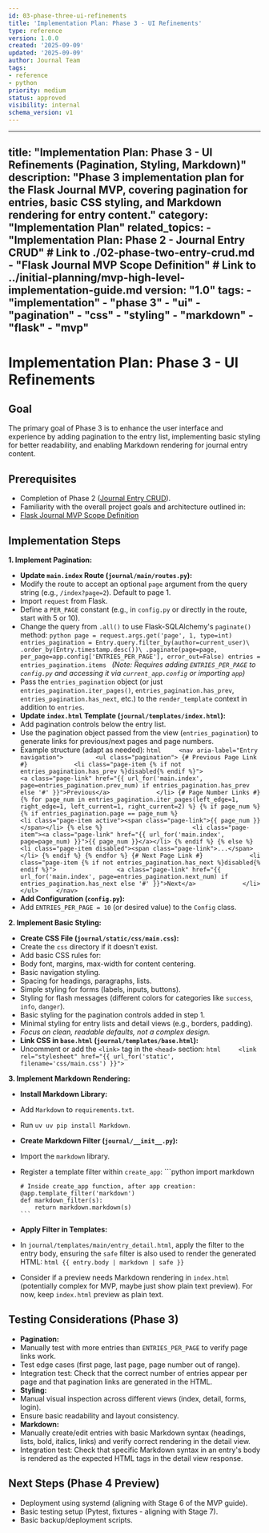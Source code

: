 ```yaml
---
id: 03-phase-three-ui-refinements
title: 'Implementation Plan: Phase 3 - UI Refinements'
type: reference
version: 1.0.0
created: '2025-09-09'
updated: '2025-09-09'
author: Journal Team
tags:
- reference
- python
priority: medium
status: approved
visibility: internal
schema_version: v1
---
```


***

title: "Implementation Plan: Phase 3 - UI Refinements (Pagination, Styling, Markdown)"
description: "Phase 3 implementation plan for the Flask Journal MVP, covering pagination for entries, basic CSS styling, and Markdown rendering for entry content."
category: "Implementation Plan"
related\_topics:
\- "Implementation Plan: Phase 2 - Journal Entry CRUD" # Link to ./02-phase-two-entry-crud.md
\- "Flask Journal MVP Scope Definition" # Link to ../initial-planning/mvp-high-level-implementation-guide.md
version: "1.0"
tags:
\- "implementation"
\- "phase 3"
\- "ui"
\- "pagination"
\- "css"
\- "styling"
\- "markdown"
\- "flask"
\- "mvp"
--------

# Implementation Plan: Phase 3 - UI Refinements

## Goal

The primary goal of Phase 3 is to enhance the user interface and experience by adding pagination to the entry list, implementing basic styling for better readability, and enabling Markdown rendering for journal entry content.

## Prerequisites

- Completion of Phase 2 ([Journal Entry CRUD](implementation/02-phase-two-entry-crud.md)).
- Familiarity with the overall project goals and architecture outlined in:
- [Flask Journal MVP Scope Definition](../initial-planning/mvp-high-level-implementation-guide.md)

## Implementation Steps

**1. Implement Pagination:**

- **Update `main.index` Route (`journal/main/routes.py`):**
- Modify the route to accept an optional `page` argument from the query string (e.g., `/index?page=2`). Default to page 1.
- Import `request` from Flask.
- Define a `PER_PAGE` constant (e.g., in `config.py` or directly in the route, start with 5 or 10).
- Change the query from `.all()` to use Flask-SQLAlchemy's `paginate()` method:
  `python
      page = request.args.get('page', 1, type=int)
      entries_pagination = Entry.query.filter_by(author=current_user)\
                                  .order_by(Entry.timestamp.desc())\
                                  .paginate(page=page, per_page=app.config['ENTRIES_PER_PAGE'], error_out=False)
      entries = entries_pagination.items
      `
  *(Note: Requires adding `ENTRIES_PER_PAGE` to `config.py` and accessing it via `current_app.config` or importing `app`)*
- Pass the `entries_pagination` object (or just `entries_pagination.iter_pages()`, `entries_pagination.has_prev`, `entries_pagination.has_next`, etc.) to the `render_template` context in addition to `entries`.
- **Update `index.html` Template (`journal/templates/index.html`):**
- Add pagination controls below the entry list.
- Use the pagination object passed from the view (`entries_pagination`) to generate links for previous/next pages and page numbers.
- Example structure (adapt as needed):
  `html     <nav aria-label="Entry navigation">         <ul class="pagination">
              {# Previous Page Link #}             <li class="page-item {% if not entries_pagination.has_prev %}disabled{% endif %}">                 <a class="page-link" href="{{ url_for('main.index', page=entries_pagination.prev_num) if entries_pagination.has_prev else '#' }}">Previous</a>             </li>
              {# Page Number Links #}
              {% for page_num in entries_pagination.iter_pages(left_edge=1, right_edge=1, left_current=1, right_current=2) %}
                  {% if page_num %}
                      {% if entries_pagination.page == page_num %}                         <li class="page-item active"><span class="page-link">{{ page_num }}</span></li>
                      {% else %}                         <li class="page-item"><a class="page-link" href="{{ url_for('main.index', page=page_num) }}">{{ page_num }}</a></li>
                      {% endif %}
                  {% else %}                     <li class="page-item disabled"><span class="page-link">...</span></li>
                  {% endif %}
              {% endfor %}
              {# Next Page Link #}             <li class="page-item {% if not entries_pagination.has_next %}disabled{% endif %}">                 <a class="page-link" href="{{ url_for('main.index', page=entries_pagination.next_num) if entries_pagination.has_next else '#' }}">Next</a>             </li>         </ul>     </nav>
      `
- **Add Configuration (`config.py`):**
- Add `ENTRIES_PER_PAGE = 10` (or desired value) to the `Config` class.

**2. Implement Basic Styling:**

- **Create CSS File (`journal/static/css/main.css`):**
- Create the `css` directory if it doesn't exist.
- Add basic CSS rules for:
- Body font, margins, max-width for content centering.
- Basic navigation styling.
- Spacing for headings, paragraphs, lists.
- Simple styling for forms (labels, inputs, buttons).
- Styling for flash messages (different colors for categories like `success`, `info`, `danger`).
- Basic styling for the pagination controls added in step 1.
- Minimal styling for entry lists and detail views (e.g., borders, padding).
- *Focus on clean, readable defaults, not a complex design.*
- **Link CSS in `base.html` (`journal/templates/base.html`):**
- Uncomment or add the `<link>` tag in the `<head>` section:
  `html     <link rel="stylesheet" href="{{ url_for('static', filename='css/main.css') }}">
      `

**3. Implement Markdown Rendering:**

- **Install Markdown Library:**
- Add `Markdown` to `requirements.txt`.
- Run `uv uv pip install Markdown`.
- **Create Markdown Filter (`journal/__init__.py`):**
- Import the `markdown` library.
- Register a template filter within `create_app`:
  \`\`\`python
  import markdown

  ````
  # Inside create_app function, after app creation:
  @app.template_filter('markdown')
  def markdown_filter(s):
      return markdown.markdown(s)
  ```
  ````
- **Apply Filter in Templates:**
- In `journal/templates/main/entry_detail.html`, apply the filter to the entry body, ensuring the `safe` filter is also used to render the generated HTML:
  `html
      {{ entry.body | markdown | safe }}
      `
- Consider if a preview needs Markdown rendering in `index.html` (potentially complex for MVP, maybe just show plain text preview). For now, keep `index.html` preview as plain text.

## Testing Considerations (Phase 3)

- **Pagination:**
- Manually test with more entries than `ENTRIES_PER_PAGE` to verify page links work.
- Test edge cases (first page, last page, page number out of range).
- Integration test: Check that the correct number of entries appear per page and that pagination links are generated in the HTML.
- **Styling:**
- Manual visual inspection across different views (index, detail, forms, login).
- Ensure basic readability and layout consistency.
- **Markdown:**
- Manually create/edit entries with basic Markdown syntax (headings, lists, bold, italics, links) and verify correct rendering in the detail view.
- Integration test: Check that specific Markdown syntax in an entry's body is rendered as the expected HTML tags in the detail view response.

## Next Steps (Phase 4 Preview)

- Deployment using systemd (aligning with Stage 6 of the MVP guide).
- Basic testing setup (Pytest, fixtures - aligning with Stage 7).
- Basic backup/deployment scripts.
